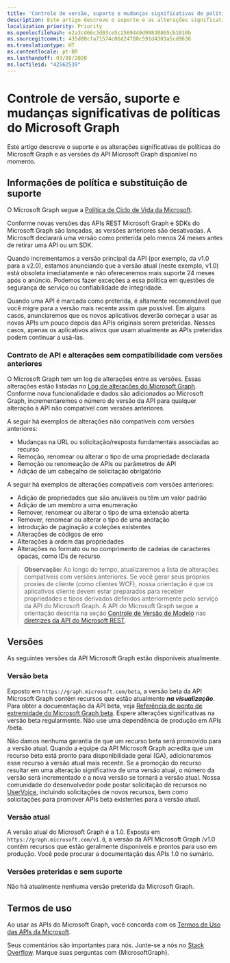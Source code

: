 ```yaml
---
title: 'Controle de versão, suporte e mudanças significativas de políticas para o Microsoft Graph '
description: Este artigo descreve o suporte e as alterações significativas de políticas do Microsoft Graph e as versões da API Microsoft Graph disponível no momento.
localization_priority: Priority
ms.openlocfilehash: e2a3cd66c3d03ce5c2569449d99830865cb1810b
ms.sourcegitcommit: 435d80cfa71574c06d24780c591d4303a5cd9636
ms.translationtype: HT
ms.contentlocale: pt-BR
ms.lasthandoff: 03/08/2020
ms.locfileid: "42562539"
---
```

# <a name="versioning-support-and-breaking-change-policies-for-microsoft-graph"></a>Controle de versão, suporte e mudanças significativas de políticas do Microsoft Graph

Este artigo descreve o suporte e as alterações significativas de políticas do Microsoft Graph e as versões da API Microsoft Graph disponível no momento.

## <a name="support-policy-and-deprecation-information"></a>Informações de política e substituição de suporte

O Microsoft Graph segue a [Política de Ciclo de Vida da Microsoft](https://support.microsoft.com/lifecycle).

Conforme novas versões das APIs REST Microsoft Graph e SDKs do Microsoft Graph são lançadas, as versões anteriores são desativadas. A Microsoft declarará uma versão como preterida pelo menos 24 meses antes de retirar uma API ou um SDK.

Quando incrementamos a versão principal da API (por exemplo, da v1.0 para a v2.0), estamos anunciando que a versão atual (neste exemplo, v1.0) está obsoleta imediatamente e não ofereceremos mais suporte 24 meses após o anúncio. Podemos fazer exceções a essa política em questões de segurança de serviço ou confiabilidade de integridade.

Quando uma API é marcada como preterida, é altamente recomendável que você migre para a versão mais recente assim que possível. Em alguns casos, anunciaremos que os novos aplicativos deverão começar a usar as novas APIs um pouco depois das APIs originais serem preteridas. Nesses casos, apenas os aplicativos ativos que usam atualmente as APIs preteridas podem continuar a usá-las.

### <a name="api-contract-and-non-backward-compatible-changes"></a>Contrato de API e alterações sem compatibilidade com versões anteriores

O Microsoft Graph tem um log de alterações entre as versões. Essas alterações estão listadas no [Log de alterações do Microsoft Graph](changelog.md). Conforme nova funcionalidade e dados são adicionados ao Microsoft Graph, incrementaremos o número de versão da API para qualquer alteração à API não compatível com versões anteriores.

A seguir há exemplos de alterações não compatíveis com versões anteriores:

- Mudanças na URL ou solicitação/resposta fundamentais associadas ao recurso
- Remoção, renomear ou alterar o tipo de uma propriedade declarada
- Remoção ou renomeação de APIs ou parâmetros de API
- Adição de um cabeçalho de solicitação obrigatório

A seguir há exemplos de alterações compatíveis com versões anteriores:

- Adição de propriedades que são anuláveis ou têm um valor padrão
- Adição de um membro a uma enumeração
- Remover, renomear ou alterar o tipo de uma extensão aberta
- Remover, renomear ou alterar o tipo de uma anotação
- Introdução de paginação a coleções existentes
- Alterações de códigos de erro
- Alterações à ordem das propriedades
- Alterações no formato ou no comprimento de cadeias de caracteres opacas, como IDs de recurso

>**Observação:** Ao longo do tempo, atualizaremos a lista de alterações compatíveis com versões anteriores. Se você gerar seus próprios proxies de cliente (como clientes WCF), nossa orientação é que os aplicativos cliente devem estar preparados para receber propriedades e tipos derivados definidos anteriormente pelo serviço da API do Microsoft Graph. A API do Microsoft Graph segue a orientação descrita na seção [Controle de Versão de Modelo](https://github.com/microsoft/api-guidelines/blob/master/Guidelines.md#12-versioning) nas [diretrizes da API do Microsoft REST](https://github.com/microsoft/api-guidelines/).

## <a name="versions"></a>Versões

As seguintes versões da API Microsoft Graph estão disponíveis atualmente.

### <a name="beta-version"></a>Versão beta
Exposto em `https://graph.microsoft.com/beta`, a versão beta da API Microsoft Graph contém recursos que estão atualmente _**na visualização**_. Para obter a documentação da API beta, veja [Referência de ponto de extremidade do Microsoft Graph beta](/graph/api/overview?view=graph-rest-beta). Espere alterações significativas na versão beta regularmente. Não use uma dependência de produção em APIs /beta.

Não damos nenhuma garantia de que um recurso beta será promovido para a versão atual. Quando a equipe da API Microsoft Graph acredita que um recurso beta está pronto para disponibilidade geral (GA), adicionaremos esse recurso à versão atual mais recente. Se a promoção do recurso resultar em uma alteração significativa de uma versão atual, o número da versão será incrementado e a nova versão se tornará a versão atual. Nossa comunidade do desenvolvedor pode postar solicitação de recursos no [UserVoice](https://officespdev.uservoice.com/), incluindo solicitações de novos recursos, bem como solicitações para promover APIs beta existentes para a versão atual.

### <a name="current-version"></a>Versão atual

A versão atual do Microsoft Graph é a 1.0. Exposta em `https://graph.microsoft.com/v1.0`, a versão da API Microsoft Graph /v1.0 contém recursos que estão geralmente disponíveis e prontos para uso em produção. Você pode procurar a documentação das APIs 1.0 no sumário.

### <a name="deprecated-and-unsupported-versions"></a>Versões preteridas e sem suporte

Não há atualmente nenhuma versão preterida da Microsoft Graph.

## <a name="terms-of-use"></a>Termos de uso

Ao usar as APIs do Microsoft Graph, você concorda com os [Termos de Uso das APIs da Microsoft](/legal/microsoft-apis/terms-of-use?context=/graph/context).

Seus comentários são importantes para nós. Junte-se a nós no [Stack Overflow](https://stackoverflow.com/questions/tagged/microsoftgraph?sort=newest). Marque suas perguntas com {MicrosoftGraph}.
